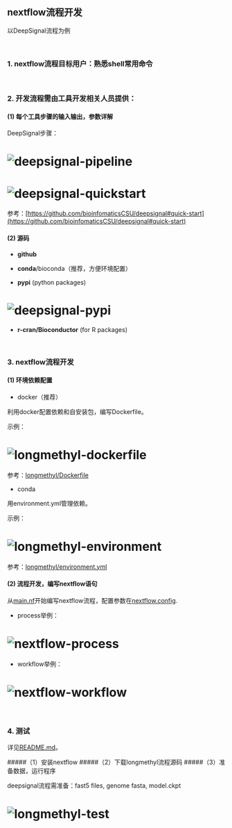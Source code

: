 ## nextflow流程开发

以DeepSignal流程为例

<p>&nbsp;</p>

### 1. nextflow流程目标用户：熟悉shell常用命令

<p>&nbsp;</p>

### 2. 开发流程需由工具开发相关人员提供：

#### (1) 每个工具步骤的输入输出，参数详解

DeepSignal步骤：

# ![deepsignal-pipeline](images/pipeline_dag_2022-03-09_17-04-28.png)

# ![deepsignal-quickstart](images/deepsignal-quickstart.png)
参考：[https://github.com/bioinfomaticsCSU/deepsignal#quick-start](https://github.com/bioinfomaticsCSU/deepsignal#quick-start)

#### (2) 源码
  * __github__

  * __conda__/bioconda（推荐，方便环境配置） 

  * __pypi__ (python packages)

# ![deepsignal-pypi](images/deepsignal-pypi.png)

  * __r-cran/Bioconductor__ (for R packages) 

<p>&nbsp;</p>

### 3. nextflow流程开发

#### (1) 环境依赖配置

  - docker（推荐）

利用docker配置依赖和自安装包，编写Dockerfile。

示例：
# ![longmethyl-dockerfile](images/longmethyl-dockerfile.png)

参考：[longmethyl/Dockerfile](../Dockerfile)

  - conda

用environment.yml管理依赖。

示例：
# ![longmethyl-environment](images/longmethyl-environment.png)

参考：[longmethyl/environment.yml](../environment.yml)

#### (2) 流程开发，编写nextflow语句

从[main.nf](../main.nf)开始编写nextflow流程，配置参数在[nextflow.config](../nextflow.config).

  - process举例：

# ![nextflow-process](images/nextflow-process.png)

  - workflow举例：

# ![nextflow-workflow](images/nextflow-workflow.png)

<p>&nbsp;</p>

### 4. 测试

详见[README.md](../README.md)。

#####（1）安装nextflow
#####（2）下载longmethyl流程源码
#####（3）准备数据，运行程序

deepsignal流程需准备：fast5 files, genome fasta, model.ckpt

# ![longmethyl-test](images/longmethyl-test.png)

